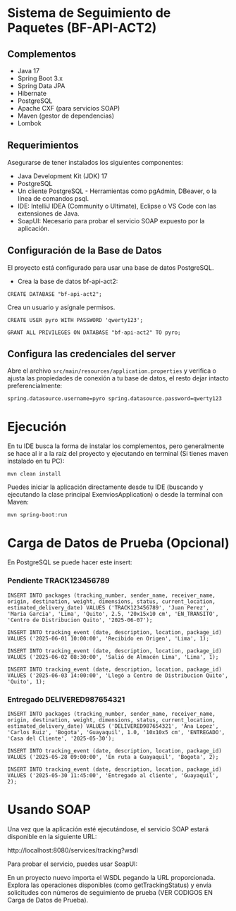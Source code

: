 # Sistema de Seguimiento de Paquetes (BF-API-ACT2)

## Complementos

- Java 17
- Spring Boot 3.x
- Spring Data JPA
- Hibernate
- PostgreSQL
- Apache CXF (para servicios SOAP)
- Maven (gestor de dependencias)
- Lombok

## Requerimientos
Asegurarse de tener instalados los siguientes componentes:

- Java Development Kit (JDK) 17
- PostgreSQL
- Un cliente PostgreSQL - Herramientas como pgAdmin, DBeaver, o la línea de comandos psql.
- IDE: IntelliJ IDEA (Community o Ultimate), Eclipse o VS Code con las extensiones de Java.
- SoapUI: Necesario para probar el servicio SOAP expuesto por la aplicación.

## Configuración de la Base de Datos
El proyecto está configurado para usar una base de datos PostgreSQL.

- Crea la base de datos bf-api-act2:

`CREATE DATABASE "bf-api-act2";`

Crea un usuario y asígnale permisos.

`CREATE USER pyro WITH PASSWORD 'qwerty123';`

`GRANT ALL PRIVILEGES ON DATABASE "bf-api-act2" TO pyro;`

## Configura las credenciales del server
Abre el archivo `src/main/resources/application.properties` y verifica o ajusta las propiedades de conexión a tu base de datos, el resto dejar intacto preferencialmente:

`spring.datasource.username=pyro
spring.datasource.password=qwerty123`

# Ejecución

En tu IDE busca la forma de instalar los complementos, pero generalmente se hace al ir a la raíz del proyecto y ejecutando en terminal (Si tienes maven instalado en tu PC):

`mvn clean install`

Puedes iniciar la aplicación directamente desde tu IDE (buscando y ejecutando la clase principal ExenviosApplication) o desde la terminal con Maven:

`mvn spring-boot:run`

# Carga de Datos de Prueba (Opcional)

En PostgreSQL se puede hacer este insert:

### Pendiente TRACK123456789

`INSERT INTO packages (tracking_number, sender_name, receiver_name, origin, destination, weight, dimensions, status, current_location, estimated_delivery_date)
VALUES ('TRACK123456789', 'Juan Perez', 'Maria Garcia', 'Lima', 'Quito', 2.5, '20x15x10 cm', 'EN_TRANSITO', 'Centro de Distribucion Quito', '2025-06-07');`

`INSERT INTO tracking_event (date, description, location, package_id)
VALUES ('2025-06-01 10:00:00', 'Recibido en Origen', 'Lima', 1);`

`INSERT INTO tracking_event (date, description, location, package_id)
VALUES ('2025-06-02 08:30:00', 'Salió de Almacén Lima', 'Lima', 1);`

`INSERT INTO tracking_event (date, description, location, package_id)
VALUES ('2025-06-03 14:00:00', 'Llegó a Centro de Distribucion Quito', 'Quito', 1);`

### Entregado DELIVERED987654321

`INSERT INTO packages (tracking_number, sender_name, receiver_name, origin, destination, weight, dimensions, status, current_location, estimated_delivery_date)
VALUES ('DELIVERED987654321', 'Ana Lopez', 'Carlos Ruiz', 'Bogota', 'Guayaquil', 1.0, '10x10x5 cm', 'ENTREGADO', 'Casa del Cliente', '2025-05-30');`

`INSERT INTO tracking_event (date, description, location, package_id)
VALUES ('2025-05-28 09:00:00', 'En ruta a Guayaquil', 'Bogota', 2);`

`INSERT INTO tracking_event (date, description, location, package_id)
VALUES ('2025-05-30 11:45:00', 'Entregado al cliente', 'Guayaquil', 2);`


# Usando SOAP
Una vez que la aplicación esté ejecutándose, el servicio SOAP estará disponible en la siguiente URL:

http://localhost:8080/services/tracking?wsdl

Para probar el servicio, puedes usar SoapUI:

En un proyecto nuevo importa el WSDL pegando la URL proporcionada.
Explora las operaciones disponibles (como getTrackingStatus) y envía solicitudes con números de seguimiento de prueba (VER CODIGOS EN Carga de Datos de Prueba).